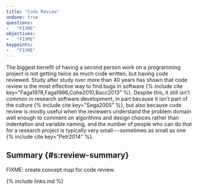 ```yaml
---
title: "Code Review"
undone: true
questions:
-   "FIXME"
objectives:
-   "FIXME"
keypoints:
-   "FIXME"
---
```


The biggest benefit of having a second person work on a programming project
is not getting twice as much code written,
but having code reviewed.
Study after study over more than 40 years has shown that code review is the most effective way to find bugs in software
{% include cite key="Faga1976,Faga1986,Cohe2010,Bacc2013" %}.
Despite this,
it still isn't common in research software development,
in part because it isn't part of the culture {% include cite key="Sega2005" %},
but also because code review is mostly useful
when the reviewers understand the problem domain well enough to comment on algorithms and design choices
rather than indentation and variable naming,
and the number of people who can do that for a research project is typically very small---sometimes
as small as one {% include cite key="Petr2014" %}.

## Summary {#s:review-summary}

FIXME: create concept map for code review.

{% include links.md %}
